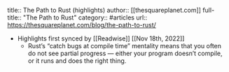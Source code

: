 title:: The Path to Rust (highlights)
author:: [[thesquareplanet.com]]
full-title:: "The Path to Rust"
category:: #articles
url:: https://thesquareplanet.com/blog/the-path-to-rust/

- Highlights first synced by [[Readwise]] [[Nov 18th, 2022]]
	- Rust’s “catch bugs at compile time” mentality means
	  that you often do not see partial progress — either your program
	  doesn’t compile, or it runs and does the right thing.